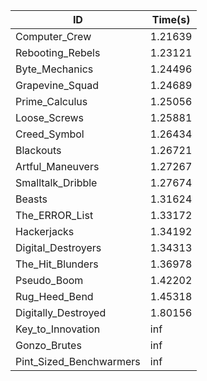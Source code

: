 |ID|Time(s)|
|-|-|
|Computer_Crew|1.21639|
|Rebooting_Rebels|1.23121|
|Byte_Mechanics|1.24496|
|Grapevine_Squad|1.24689|
|Prime_Calculus|1.25056|
|Loose_Screws|1.25881|
|Creed_Symbol|1.26434|
|Blackouts|1.26721|
|Artful_Maneuvers|1.27267|
|Smalltalk_Dribble|1.27674|
|Beasts|1.31624|
|The_ERROR_List|1.33172|
|Hackerjacks|1.34192|
|Digital_Destroyers|1.34313|
|The_Hit_Blunders|1.36978|
|Pseudo_Boom|1.42202|
|Rug_Heed_Bend|1.45318|
|Digitally_Destroyed|1.80156|
|Key_to_Innovation|inf|
|Gonzo_Brutes|inf|
|Pint_Sized_Benchwarmers|inf|
